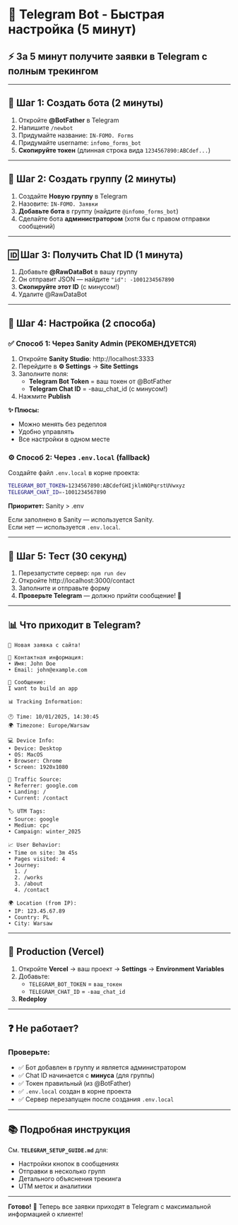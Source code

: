 # 📱 Telegram Bot - Быстрая настройка (5 минут)

## ⚡ За 5 минут получите заявки в Telegram с полным трекингом

---

## 🤖 Шаг 1: Создать бота (2 минуты)

1. Откройте **@BotFather** в Telegram
2. Напишите `/newbot`
3. Придумайте название: `IN-FOMO. Forms`
4. Придумайте username: `infomo_forms_bot`
5. **Скопируйте токен** (длинная строка вида `1234567890:ABCdef...`)

---

## 👥 Шаг 2: Создать группу (2 минуты)

1. Создайте **Новую группу** в Telegram
2. Назовите: `IN-FOMO. Заявки`
3. **Добавьте бота** в группу (найдите `@infomo_forms_bot`)
4. Сделайте бота **администратором** (хотя бы с правом отправки сообщений)

---

## 🆔 Шаг 3: Получить Chat ID (1 минута)

1. Добавьте **@RawDataBot** в вашу группу
2. Он отправит JSON — найдите `"id": -1001234567890`
3. **Скопируйте этот ID** (с минусом!)
4. Удалите @RawDataBot

---

## 🔧 Шаг 4: Настройка (2 способа)

### ✅ Способ 1: Через Sanity Admin (РЕКОМЕНДУЕТСЯ)

1. Откройте **Sanity Studio**: http://localhost:3333
2. Перейдите в **⚙️ Settings** → **Site Settings**
3. Заполните поля:
   - **Telegram Bot Token** = ваш токен от @BotFather
   - **Telegram Chat ID** = -ваш_chat_id (с минусом!)
4. Нажмите **Publish**

**✨ Плюсы:**
- Можно менять без редеплоя
- Удобно управлять
- Все настройки в одном месте

### ⚙️ Способ 2: Через `.env.local` (fallback)

Создайте файл `.env.local` в корне проекта:

```bash
TELEGRAM_BOT_TOKEN=1234567890:ABCdefGHIjklmNOPqrstUVwxyz
TELEGRAM_CHAT_ID=-1001234567890
```

**Приоритет:** Sanity > .env

Если заполнено в Sanity — используется Sanity.  
Если нет — используется `.env.local`.

---

## 🚀 Шаг 5: Тест (30 секунд)

1. Перезапустите сервер: `npm run dev`
2. Откройте http://localhost:3000/contact
3. Заполните и отправьте форму
4. **Проверьте Telegram** — должно прийти сообщение! 🎉

---

## 📊 Что приходит в Telegram?

```
🔔 Новая заявка с сайта!

👤 Контактная информация:
• Имя: John Doe
• Email: john@example.com

💬 Сообщение:
I want to build an app

📊 Tracking Information:

🕐 Time: 10/01/2025, 14:30:45
🌍 Timezone: Europe/Warsaw

💻 Device Info:
• Device: Desktop
• OS: MacOS
• Browser: Chrome
• Screen: 1920x1080

🎯 Traffic Source:
• Referrer: google.com
• Landing: /
• Current: /contact

🏷️ UTM Tags:
• Source: google
• Medium: cpc
• Campaign: winter_2025

📈 User Behavior:
• Time on site: 3m 45s
• Pages visited: 4
• Journey:
  1. /
  2. /works
  3. /about
  4. /contact

🌍 Location (from IP):
• IP: 123.45.67.89
• Country: PL
• City: Warsaw
```

---

## 🎯 Production (Vercel)

1. Откройте **Vercel** → ваш проект → **Settings** → **Environment Variables**
2. Добавьте:
   - `TELEGRAM_BOT_TOKEN` = `ваш_токен`
   - `TELEGRAM_CHAT_ID` = `-ваш_chat_id`
3. **Redeploy**

---

## ❓ Не работает?

### Проверьте:
- ✅ Бот добавлен в группу и является администратором
- ✅ Chat ID начинается с **минуса** (для группы)
- ✅ Токен правильный (из @BotFather)
- ✅ `.env.local` создан в корне проекта
- ✅ Сервер перезапущен после создания `.env.local`

---

## 📚 Подробная инструкция

См. **`TELEGRAM_SETUP_GUIDE.md`** для:
- Настройки кнопок в сообщениях
- Отправки в несколько групп
- Детального объяснения трекинга
- UTM меток и аналитики

---

**Готово!** 🎉 Теперь все заявки приходят в Telegram с максимальной информацией о клиенте!

